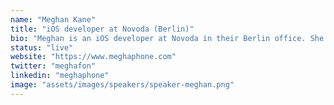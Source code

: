 ```yaml
---
name: "Meghan Kane"
title: "iOS developer at Novoda (Berlin)"
bio: "Meghan is an iOS developer at Novoda in their Berlin office. She is the co-creator and instructor of a Udacity course on Core ML. When not coding, she can usually be found reading at a coffee shop or cycling. In her former life, she lived in the US and studied Mathematics & CS at MIT."
status: "live"
website: "https://www.meghaphone.com"
twitter: "meghafon"
linkedin: "meghaphone"
image: "assets/images/speakers/speaker-meghan.png"
---
```

